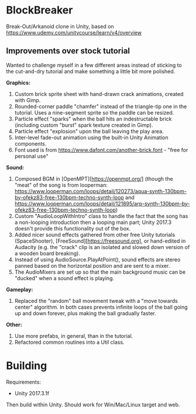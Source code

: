 # BlockBreaker

Break-Out/Arkanoid clone in Unity, based on https://www.udemy.com/unitycourse/learn/v4/overview

## Improvements over stock tutorial

Wanted to challenge myself in a few different areas instead of sticking to the cut-and-dry tutorial and make something a little bit more polished.

**Graphics:**

1. Custom brick sprite sheet with hand-drawn crack animations, created with Gimp.
1. Rounded-corner paddle "chamfer" instead of the triangle-tip one in the tutorial. Uses a nine-segment sprite so the paddle can be resized.
1. Particle effect "sparks" when the ball hits an indestructable brick (including custom "burst" spark texture created in Gimp).
1. Particle effect "explosion" upon the ball leaving the play area.
1. Inter-level fade-out animation using the built-in Unity Animation components.
1. Font used is from https://www.dafont.com/another-brick.font - "free for personal use"

**Sound:**

1. Composed BGM in [OpenMPT][https://openmpt.org/] (though the "meat" of the song is from looperman: https://www.looperman.com/loops/detail/120273/aqua-synth-130bpm-by-ofekz83-free-130bpm-techno-synth-loop and https://www.looperman.com/loops/detail/121895/arp-synth-130bpm-by-ofekz83-free-130bpm-techno-synth-loop)
1. Custom "AudioLoopWithIntro" class to handle the fact that the song has a non-looping introduction then a looping main part; Unity 2017.3 doesn't provide this functionality out of the box.
1. Added nicer sound effects gathered from other free Unity tutorials (SpaceShooter), [FreeSound][https://freesound.org], or hand-edited in Audacity (e.g. the "crack" clip is an isolated and slowed down version of a wooden board breaking).
1. Instead of using AudioSource.PlayAtPoint(), sound effects are stereo panned based on the horizontal position and are sent to a mixer.
1. The AudioMixers are set up so that the main background music can be "ducked" when a sound effect is playing.

**Gameplay:**

1. Replaced the "random" ball movement tweak with a "move towards center" algorithm. In both cases prevents infinite loops of the ball going up and down forever, plus making the ball gradually faster.

**Other:**

1. Use more prefabs, in general, than in the tutorial.
1. Refactored common routines into a Util class.

# Building

Requirements:

* Unity 2017.3.1f

Then build within Unity. Should work for Win/Mac/Linux target and web.

